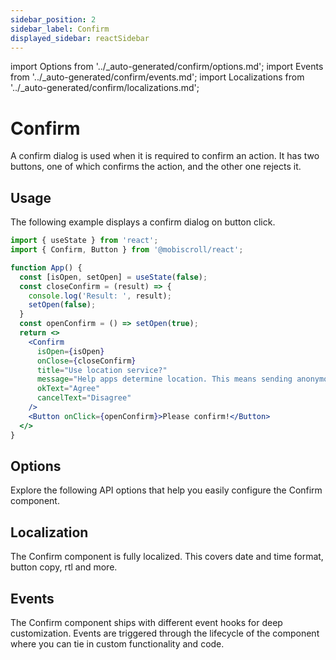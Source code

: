 ```yaml
---
sidebar_position: 2
sidebar_label: Confirm
displayed_sidebar: reactSidebar
---
```


import Options from '../\_auto-generated/confirm/options.md';
import Events from '../\_auto-generated/confirm/events.md';
import Localizations from '../\_auto-generated/confirm/localizations.md';

# Confirm

A confirm dialog is used when it is required to confirm an action.
It has two buttons, one of which confirms the action, and the other one rejects it.

## Usage

The following example displays a confirm dialog on button click.

```jsx
import { useState } from 'react';
import { Confirm, Button } from '@mobiscroll/react';

function App() {
  const [isOpen, setOpen] = useState(false);
  const closeConfirm = (result) => {
    console.log('Result: ', result);
    setOpen(false);
  }
  const openConfirm = () => setOpen(true);
  return <>
    <Confirm
      isOpen={isOpen}
      onClose={closeConfirm}
      title="Use location service?"
      message="Help apps determine location. This means sending anonymous location data, even when no apps are running."
      okText="Agree"
      cancelText="Disagree"
    />
    <Button onClick={openConfirm}>Please confirm!</Button>
  </>
}
```

<div className="option-list">

## Options
Explore the following API options that help you easily configure the Confirm component.

<Options />

## Localization
The Confirm component is fully localized. This covers date and time format, button copy, rtl and more.

<Localizations />

## Events
The Confirm component ships with different event hooks for deep customization. Events are triggered through the lifecycle of the component where you can tie in custom functionality and code.

<Events />

</div>
